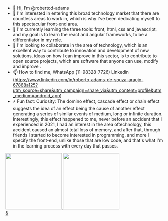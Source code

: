 - 👋 Hi, I’m @robertod-adams
- 👀 I'm interested in entering this broad technology market that there are countless areas to work in, which is why I've been dedicating myself to this spectacular front-end area.
- 🌱 I'm currently learning the three tools: front, html, css and javascript, and my goal is to learn the react and angular frameworks, to be a differentiator in my role.
- 💞️ I'm looking to collaborate in the area of ​​technology, which is an excellent way to contribute to innovation and development of new solutions, ideas on how I can improve in this sector, is to contribute to open source projects, which are software that anyone can use, modify and improve .
- 📫 How to find me, WhatsApp (11-98328-7726) LInkedin (https://www.linkedin.com/in/roberto-adams-de-souza-araujo-67868a125?utm_source=share&utm_campaign=share_via&utm_content=profile&utm_medium=android_app)
- ⚡ Fun fact: Curiosity: The domino effect, cascade effect or chain effect suggests the idea of ​​an effect being the cause of another effect generating a series of similar events of medium, long or infinite duration. Interestingly, this effect happened to me, never before an accident that I experienced in 2021, I had an interest in the area of ​​technology, this accident caused an almost total loss of memory, and after that, through friends I started to become interested in programming, and more I specify the front-end, unlike those that are low code, and that's what I'm in the learning process with every day that passes.

<!---
robertod-adams/robertod-adams is a ✨ special ✨ repository because its `README.md` (this file) appears on your GitHub profile.
You can click the Preview link to take a look at your changes.
--->

<div>
   <a href="https://beacons.ai/@robertod-adams/">
   <img height="180em" src="https://github-readme-stats.vercel.app/api?username=@robertod-adams&show_icons=true&theme-dracula&include_all_commits=true&count_private=true"/> 
   <img height="180em" src="https://github-readme-stats.vercel.app/api/top-langs/?username=@robertod-adams&layout=compact&langs_count=16&theme=dracula"/>
</div>&
